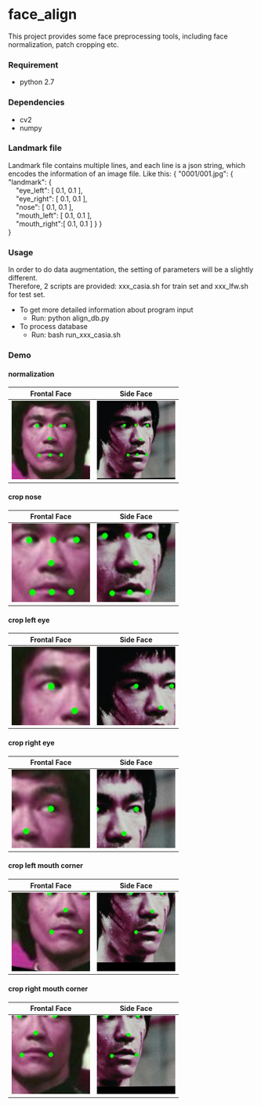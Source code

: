 # face_align
This project provides some face preprocessing tools, including face normalization, patch cropping etc.

### Requirement
* python 2.7

### Dependencies
* cv2
* numpy

### Landmark file
Landmark file contains multiple lines, and each line is a json string, which encodes the information of an image file.
Like this:
{ "0001/001.jpg": { "landmark": {  
&nbsp;&nbsp;&nbsp;&nbsp;"eye_left":   [ 0.1, 0.1 ],  
&nbsp;&nbsp;&nbsp;&nbsp;"eye_right":  [ 0.1, 0.1 ],  
&nbsp;&nbsp;&nbsp;&nbsp;"nose":       [ 0.1, 0.1 ],  
&nbsp;&nbsp;&nbsp;&nbsp;"mouth_left": [ 0.1, 0.1 ],  
&nbsp;&nbsp;&nbsp;&nbsp;"mouth_right":[ 0.1, 0.1 ] } }  
}

### Usage
In order to do data augmentation, the setting of parameters will be a slightly different.  
Therefore, 2 scripts are provided: xxx_casia.sh for train set and xxx_lfw.sh for test set.  
* To get more detailed information about program input
  * Run: python align_db.py 
* To process database
  * Run: bash run_xxx_casia.sh

### Demo
#### normalization
| Frontal Face | Side Face |
| :----------: |:---------:|
| ![Alt text](/demo_pictures/align_f.jpg) | ![Alt text](/demo_pictures/align_s.jpg) |
#### crop nose
| Frontal Face | Side Face |
| :----------: |:---------:|
| ![Alt text](/demo_pictures/nose_f.jpg) | ![Alt text](/demo_pictures/nose_s.jpg) |
#### crop left eye
| Frontal Face | Side Face |
| :----------: |:---------:|
| ![Alt text](/demo_pictures/left_eye_f.jpg) | ![Alt text](/demo_pictures/left_eye_s.jpg) |
#### crop right eye
| Frontal Face | Side Face |
| :----------: |:---------:|
| ![Alt text](/demo_pictures/right_eye_f.jpg) | ![Alt text](/demo_pictures/right_eye_s.jpg) |
#### crop left mouth corner
| Frontal Face | Side Face |
| :----------: |:---------:|
| ![Alt text](/demo_pictures/left_mouth_f.jpg) | ![Alt text](/demo_pictures/left_mouth_s.jpg) |
#### crop right mouth corner
| Frontal Face | Side Face |
| :----------: |:---------:|
| ![Alt text](/demo_pictures/right_mouth_f.jpg) | ![Alt text](/demo_pictures/right_mouth_s.jpg) |

